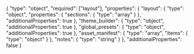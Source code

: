 {
  "type": "object",
  "required": ["layout"],
  "properties": {
    "layout": { "type": "object", "properties": { "sections": { "type": "array" } }, "additionalProperties": true },
    "theme_builder": { "type": "object", "additionalProperties": true },
    "global_presets": { "type": "object", "additionalProperties": true },
    "asset_manifest": { "type": "array", "items": { "type": "object" } },
    "notes": { "type": "string" }
  },
  "additionalProperties": false
}
